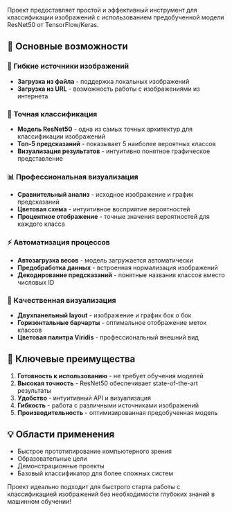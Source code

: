 Проект предоставляет простой и эффективный инструмент для классификации изображений с использованием предобученной модели ResNet50 от TensorFlow/Keras.

## 🚀 Основные возможности

### 📁 Гибкие источники изображений
- **Загрузка из файла** - поддержка локальных изображений
- **Загрузка из URL** - возможность работы с изображениями из интернета

### 🎯 Точная классификация
- **Модель ResNet50** - одна из самых точных архитектур для классификации изображений
- **Топ-5 предсказаний** - показывает 5 наиболее вероятных классов
- **Визуализация результатов** - интуитивно понятное графическое представление

### 📊 Профессиональная визуализация
- **Сравнительный анализ** - исходное изображение и график предсказаний
- **Цветовая схема** - интуитивное восприятие вероятностей
- **Процентное отображение** - точные значения вероятностей для каждого класса

### ⚡ Автоматизация процессов
- **Автозагрузка весов** - модель загружается автоматически
- **Предобработка данных** - встроенная нормализация изображений
- **Декодирование предсказаний** - понятные названия классов вместо числовых ID

### 🎨 Качественная визуализация
- **Двухпанельный layout** - изображение и график бок о бок
- **Горизонтальные барчарты** - оптимальное отображение меток классов
- **Цветовая палитра Viridis** - профессиональный внешний вид

## 🎯 Ключевые преимущества

1. **Готовность к использованию** - не требует обучения моделей
2. **Высокая точность** - ResNet50 обеспечивает state-of-the-art результаты
3. **Удобство** - интуитивный API и визуализация
4. **Гибкость** - работа с различными источниками изображений
5. **Производительность** - оптимизированная предобученная модель

## 💡 Области применения

- Быстрое прототипирование компьютерного зрения
- Образовательные цели
- Демонстрационные проекты
- Базовый классификатор для более сложных систем

Проект идеально подходит для быстрого старта работы с классификацией изображений без необходимости глубоких знаний в машинном обучении!